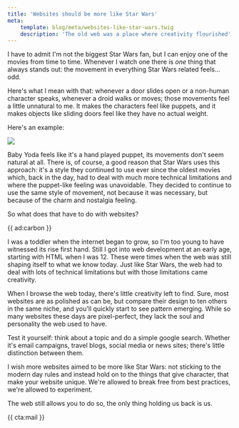 ```yaml
---
title: 'Websites should be more like Star Wars'
meta:
    template: blog/meta/websites-like-star-wars.twig
    description: 'The old web was a place where creativity flourished'
---
```


I have to admit I'm not the biggest Star Wars fan, but I can enjoy one of the movies from time to time. Whenever I watch one there is _one_ thing that always stands out: the movement in everything Star Wars related feels… odd.

Here's what I mean with that: whenever a door slides open or a non-human character speaks, whenever a droid walks or moves; those movements feel a little unnatural to me. It makes the characters feel like puppets, and it makes objects like sliding doors feel like they have no actual weight. 

Here's an example:

<p>
    <img src="/resources/img/static/star-wars/star-wars.gif"/>
</p>

Baby Yoda feels like it's a hand played puppet, its movements don't seem natural at all. There is, of course, a good reason that Star Wars uses this approach: it's a style they continued to use ever since the oldest movies which, back in the day, had to deal with much more technical limitations and where the puppet-like feeling was unavoidable. They decided to continue to use the same style of movement, not because it was necessary, but because of the charm and nostalgia feeling.

So what does that have to do with websites?

{{ ad:carbon }}

I was a toddler when the internet began to grow, so I'm too young to have witnessed its rise first hand. Still I got into web development at an early age, starting with HTML when I was 12. These were times when the web was still shaping itself to what we know today. Just like Star Wars, the web had to deal with lots of technical limitations but with those limitations came creativity.

When I browse the web today, there's little creativity left to find. Sure, most websites are as polished as can be, but compare their design to ten others in the same niche, and you'll quickly start to see pattern emerging. While so many websites these days are pixel-perfect, they lack the soul and personality the web used to have. 

Test it yourself: think about a topic and do a simple google search. Whether it's email campaigns, travel blogs, social media or news sites; there's little distinction between them.

I wish more websites aimed to be more like Star Wars: not sticking to the modern day rules and instead hold on to the things that give character, that make your website unique. We're allowed to break free from best practices, we're allowed to experiment. 

The web still allows you to do so, the only thing holding us back is us.

{{ cta:mail }}
